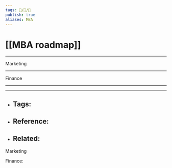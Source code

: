 ```yaml
---
tags: 🧠️/📝️/🌱️
publish: true
aliases: MBA
---
```


# [[MBA roadmap]]

---
Marketing


---
Finance



---



---
- Tags: 
	- 
- Reference:
	- 
- Related:
	- 

Marketing

Finance: 

